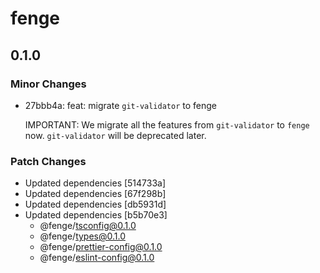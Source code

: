 # fenge

## 0.1.0

### Minor Changes

- 27bbb4a: feat: migrate `git-validator` to fenge

  IMPORTANT: We migrate all the features from `git-validator` to `fenge` now. `git-validator` will be deprecated later.

### Patch Changes

- Updated dependencies [514733a]
- Updated dependencies [67f298b]
- Updated dependencies [db5931d]
- Updated dependencies [b5b70e3]
  - @fenge/tsconfig@0.1.0
  - @fenge/types@0.1.0
  - @fenge/prettier-config@0.1.0
  - @fenge/eslint-config@0.1.0
